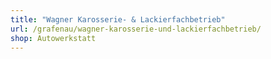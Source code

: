 ```yaml
---
title: "Wagner Karosserie- & Lackierfachbetrieb"
url: /grafenau/wagner-karosserie-und-lackierfachbetrieb/
shop: Autowerkstatt
---
```

